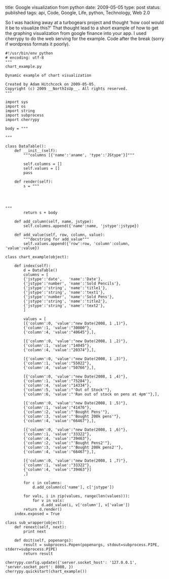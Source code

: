 title: Google visualization from python
date: 2009-05-05
type: post
status: published
tags: api, Code, Google, Life, python, Technology, Web 2.0


So I was hacking away at a turbogears project and thought 'how cool would it be to visualize this?' That thought lead to a short example of how to get the graphing visualization from google finance into your app. I used cherrypy to do the web serving for the example. Code after the break (sorry if wordpress formats it poorly). 
    
    #!/usr/bin/env python
    # encoding: utf-8
    """
    chart_example.py
    
    Dynamic example of chart visualization
    
    Created by Adam Hitchcock on 2009-05-05.
    Copyright (c) 2009 __NorthIsUp__. All rights reserved.
    """
    
    import sys
    import os
    import string
    import subprocess
    import cherrypy
    
    body = """
    
    """
    
    class DataTable():
    	def __init__(self):
    		"""columns [{'name':'aname', 'type':'JStype'}]"""
    
    		self.columns = []
    		self.values = []
    		pass
    
    	def render(self):
    		s = """
    
    		
    		
    
    """
    		return s + body
    
    	def add_column(self, name, jstype):
    		self.columns.append({'name':name, 'jstype':jstype})
    
    	def add_value(self, row, column, value):
    		"""docstring for add_value"""
    		self.values.append({'row':row, 'column':column, 'value':value})
    
    class chart_example(object):
    
    	def index(self):
    		d = DataTable()
    		columns = [
    		{'jstype':'date',	'name':'Date'},
    		{'jstype':'number', 'name':'Sold Pencils'},
    		{'jstype':'string', 'name':'title1'},
    		{'jstype':'string', 'name':'text1'},
    		{'jstype':'number', 'name':'Sold Pens'},
    		{'jstype':'string', 'name':'title2'},
    		{'jstype':'string', 'name':'text2'},
    		]
    
    		values = [
    		[{'column':0, 'value':"new Date(2008, 1 ,1)"},
    		{'column':1, 'value':"30000"},
    		{'column':4, 'value':"40645"},],
    
    		[{'column':0, 'value':"new Date(2008, 1 ,2)"},
    		{'column':1, 'value':"14045"},
    		{'column':4, 'value':"20374"},],
    
    		[{'column':0, 'value':"new Date(2008, 1 ,3)"},
    		{'column':1, 'value':"55022"},
    		{'column':4, 'value':"50766"},],
    
    		[{'column':0, 'value':"new Date(2008, 1 ,4)"},
    		{'column':1, 'value':"75284"},
    		{'column':4, 'value':"14334"},
    		{'column':5, 'value':"'Out of Stock'"},
    		{'column':6, 'value':"'Ran out of stock on pens at 4pm'"},],
    
    		[{'column':0, 'value':"new Date(2008, 1 ,5)"},
    		{'column':1, 'value':"41476"},
    		{'column':2, 'value':"'Bought Pens'"},
    		{'column':3, 'value':"'Bought 200k pens'"},
    		{'column':4, 'value':"66467"},],
    
    		[{'column':0, 'value':"new Date(2008, 1 ,6)"},
    		{'column':1, 'value':"33322"},
    		{'column':4, 'value':"39463"},
    		{'column':2, 'value':"'Bought Pens2'"},
    		{'column':3, 'value':"'Bought 200k pens2'"},
    		{'column':4, 'value':"66467"},],
    
    		[{'column':0, 'value':"new Date(2008, 1 ,7)"},
    		{'column':1, 'value':"33322"},
    		{'column':4, 'value':"39463"}]
    		,]
    
    		for c in columns:
    			d.add_column(c['name'], c['jstype'])
    
    		for vals, i in zip(values, range(len(values))):
    			for v in vals:
    				d.add_value(i, v['column'], v['value'])
    		return d.render()
    	index.exposed = True
    
    class sub_wrapper(object):
    	def renext(self, next):
    		print next
    
    	def doit(self, popenargs):
    		result = subprocess.Popen(popenargs, stdout=subprocess.PIPE, stderr=subprocess.PIPE)
    		return result
    
    cherrypy.config.update({'server.socket_host': '127.0.0.1', 'server.socket_port': 8080, })
    cherrypy.quickstart(chart_example())
